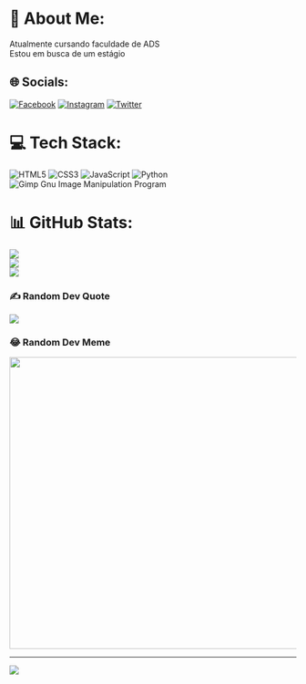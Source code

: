 # 💫 About Me:
Atualmente cursando faculdade de ADS<br>Estou em busca de um estágio


## 🌐 Socials:
[![Facebook](https://img.shields.io/badge/Facebook-%231877F2.svg?logo=Facebook&logoColor=white)](https://facebook.com/Müller) [![Instagram](https://img.shields.io/badge/Instagram-%23E4405F.svg?logo=Instagram&logoColor=white)](https://instagram.com/bfrmuller) [![Twitter](https://img.shields.io/badge/Twitter-%231DA1F2.svg?logo=Twitter&logoColor=white)](https://twitter.com/bfrmuller) 

# 💻 Tech Stack:
![HTML5](https://img.shields.io/badge/html5-%23E34F26.svg?style=for-the-badge&logo=html5&logoColor=white) ![CSS3](https://img.shields.io/badge/css3-%231572B6.svg?style=for-the-badge&logo=css3&logoColor=white) ![JavaScript](https://img.shields.io/badge/javascript-%23323330.svg?style=for-the-badge&logo=javascript&logoColor=%23F7DF1E) ![Python](https://img.shields.io/badge/python-3670A0?style=for-the-badge&logo=python&logoColor=ffdd54) ![Gimp Gnu Image Manipulation Program](https://img.shields.io/badge/Gimp-657D8B?style=for-the-badge&logo=gimp&logoColor=FFFFFF)
# 📊 GitHub Stats:
![](https://github-readme-stats.vercel.app/api?username=Muller0&theme=blueberry&hide_border=false&include_all_commits=false&count_private=false)<br/>
![](https://github-readme-streak-stats.herokuapp.com/?user=Muller0&theme=blueberry&hide_border=false)<br/>
![](https://github-readme-stats.vercel.app/api/top-langs/?username=Muller0&theme=blueberry&hide_border=false&include_all_commits=false&count_private=false&layout=compact)

### ✍️ Random Dev Quote
![](https://quotes-github-readme.vercel.app/api?type=horizontal&theme=merko)

### 😂 Random Dev Meme
<img src="https://rm.up.railway.app/" width="512px"/>

---
[![](https://visitcount.itsvg.in/api?id=Muller0&icon=7&color=8)](https://visitcount.itsvg.in)

<!-- Proudly created with GPRM ( https://gprm.itsvg.in ) -->